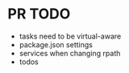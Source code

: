# PR TODO

- tasks need to be virtual-aware
- package.json settings
- services when changing rpath
- todos

